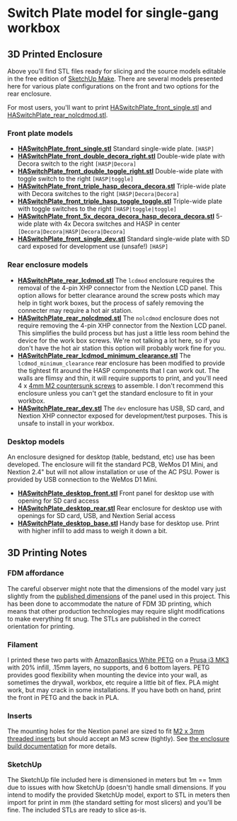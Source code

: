 # Switch Plate model for single-gang workbox

## 3D Printed Enclosure

Above you'll find STL files ready for slicing and the source models editable in the free edition of [SketchUp Make](https://www.sketchup.com/download).  There are several models presented here for various plate configurations on the front and two options for the rear enclosure.

For most users, you'll want to print [HASwitchPlate_front_single.stl](HASwitchPlate_front_single.stl) and [HASwitchPlate_rear_nolcdmod.stl](HASwitchPlate_rear_nolcdmod.stl).

### Front plate models

* **[HASwitchPlate_front_single.stl](HASwitchPlate_front_single.stl)** Standard single-wide plate. `[HASP]`
* **[HASwitchPlate_front_double_decora_right.stl](HASwitchPlate_front_double_decora_right.stl)** Double-wide plate with Decora switch to the right `[HASP|Decora]`
* **[HASwitchPlate_front_double_toggle_right.stl](HASwitchPlate_front_double_toggle_right.stl)** Double-wide plate with toggle switch to the right `[HASP|toggle]`
* **[HASwitchPlate_front_triple_hasp_decora_decora.stl](HASwitchPlate_front_triple_hasp_decora_decora.stl)** Triple-wide plate with Decora switches to the right `[HASP|Decora|Decora]`
* **[HASwitchPlate_front_triple_hasp_toggle_toggle.stl](HASwitchPlate_front_triple_hasp_toggle_toggle.stl)** Triple-wide plate with toggle switches to the right `[HASP|toggle|toggle]`
* **[HASwitchPlate_front_5x_decora_decora_hasp_decora_decora.stl](HASwitchPlate_front_5x_decora_decora_hasp_decora_decora.stl)** 5-wide plate with 4x Decora switches and HASP in center `[Decora|Decora|HASP|Decora|Decora]`
* **[HASwitchPlate_front_single_dev.stl](HASwitchPlate_front_single_dev.stl)** Standard single-wide plate with SD card exposed for development use (unsafe!) `[HASP]`

### Rear enclosure models

* **[HASwitchPlate_rear_lcdmod.stl](HASwitchPlate_rear_lcdmod.stl)** The `lcdmod` enclosure requires the removal of the 4-pin XHP connector from the Nextion LCD panel.  This option allows for better clearance around the screw posts which may help in tight work boxes, but the process of safely removing the connecter may require a hot air station.
* **[HASwitchPlate_rear_nolcdmod.stl](HASwitchPlate_rear_nolcdmod.stl)** The `nolcdmod` enclosure does not require removing the 4-pin XHP connector from the Nextion LCD panel.  This simplifies the build process but has just a little less room behind the device for the work box screws.  We're not talking a lot here, so if you don't have the hot air station this option will probably work fine for you.
* **[HASwitchPlate_rear_lcdmod_minimum_clearance.stl](HASwitchPlate_rear_lcdmod_minimum_clearance.stl)** The `lcdmod_minimum_clearance` rear enclosure has been modified to provide the tightest fit around the HASP components that I can work out.  The walls are flimsy and thin, it will require supports to print, and you'll need 4 x [4mm M2 countersunk screws](https://www.amazon.com/uxcell-Stainless-Countersunk-Phillips-Machine/dp/B01L7Q5DR0) to assemble.  I don't recommend this enclosure unless you can't get the standard enclosure to fit in your workbox.
* **[HASwitchPlate_rear_dev.stl](HASwitchPlate_rear_dev.stl)** The `dev` enclosure has USB, SD card, and Nextion XHP connector exposed for development/test purposes.  This is unsafe to install in your workbox.

### Desktop models

An enclosure designed for desktop (table, bedstand, etc) use has been developed.  The enclosure will fit the standard PCB, WeMos D1 Mini, and Nextion 2.4" but will not allow installation or use of the AC PSU.  Power is provided by USB connection to the WeMos D1 Mini.

* **[HASwitchPlate_desktop_front.stl](HASwitchPlate_desktop_front.stl)** Front panel for desktop use with opening for SD card access
* **[HASwitchPlate_desktop_rear.stl](HASwitchPlate_desktop_rear.stl)** Rear enclosure for desktop use with openings for SD card, USB, and Nextion Serial access
* **[HASwitchPlate_desktop_base.stl](HASwitchPlate_desktop_base.stl)** Handy base for desktop use.  Print with higher infill to add mass to weigh it down a bit.

## 3D Printing Notes

### FDM affordance

The careful observer might note that the dimensions of the model vary just slightly from the [published dimensions](https://www.itead.cc/wiki/images/a/ad/2.4%27%27_Nextion_Dimension.pdf) of the panel used in this project.  This has been done to accommodate the nature of FDM 3D printing, which means that other production technologies may require slight modifications to make everything fit snug.  The STLs are published in the correct orientation for printing.

### Filament

I printed these two parts with [AmazonBasics White PETG](https://amzn.to/2T3dFXr) on a [Prusa i3 MK3](https://shop.prusa3d.com/en/3d-printers/180-original-prusa-i3-mk3-kit.html) with 20% infill, .15mm layers, no supports, and 6 bottom layers.  PETG provides good flexibility when mounting the device into your wall, as sometimes the drywall, workbox, etc require a little bit of flex.  PLA might work, but may crack in some installations.  If you have both on hand, print the front in PETG and the back in PLA.

### Inserts

The mounting holes for the Nextion panel are sized to fit [M2 x 3mm threaded inserts](https://amzn.to/2Mp4GgG) but should accept an M3 screw (tightly).  See [the enclosure build documentation](../Documentation/04_Project_Enclosure.md#threaded-inserts) for more details.

### SketchUp

The SketchUp file included here is dimensioned in meters but 1m == 1mm due to issues with how SketchUp (doesn't) handle small dimensions.  If you intend to modify the provided SketchUp model, export to STL in meters then import for print in mm (the standard setting for most slicers) and you'll be fine.  The included STLs are ready to slice as-is.